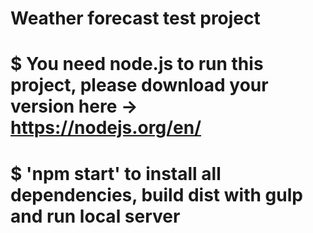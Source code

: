 # Weather forecast test project
# $ You need node.js to run this project, please download your version here -> https://nodejs.org/en/
# $ 'npm start' to install all dependencies, build dist with gulp and run local server